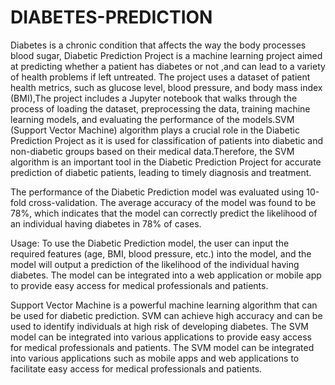 # DIABETES-PREDICTION

Diabetes is a chronic condition that affects the way the body processes blood sugar, 
Diabetic Prediction Project is a machine learning project aimed at predicting whether a patient has diabetes or not ,and 
can lead to a variety of health problems if left untreated. The project uses a dataset of patient health metrics, such as glucose level, blood pressure, and body mass index (BMI),The project includes a Jupyter notebook that walks through the process of loading the dataset, preprocessing the data, training machine learning models, and evaluating the performance of the models.SVM (Support Vector Machine) algorithm plays a crucial role in the Diabetic Prediction Project as it is used for classification of patients into diabetic and non-diabetic groups based on their medical data.Therefore, the SVM algorithm is an important tool in the Diabetic Prediction Project for accurate prediction of diabetic patients, leading to timely diagnosis and treatment.

The performance of the Diabetic Prediction model was evaluated using 10-fold cross-validation. The average accuracy of the model was found to be 78%, which indicates that the model can correctly predict the likelihood of an individual having diabetes in 78% of cases.

Usage:
To use the Diabetic Prediction model, the user can input the required features (age, BMI, blood pressure, etc.) into the model, and the model will output a prediction of the likelihood of the individual having diabetes. The model can be integrated into a web application or mobile app to provide easy access for medical professionals and patients.

Support Vector Machine is a powerful machine learning algorithm that can be used for diabetic prediction. 
SVM can achieve high accuracy and can be used to identify individuals at high risk of developing diabetes. 
The SVM model can be integrated into various applications to provide easy access for medical professionals and patients.
The SVM model can be integrated into various applications such as mobile apps and web applications to facilitate easy access for medical professionals and patients.

